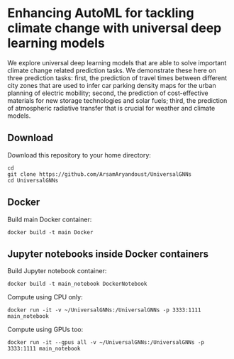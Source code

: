 # Enhancing AutoML for tackling climate change with universal deep learning models

We explore universal deep learning models that are able to solve important climate
change related prediction tasks. We demonstrate these here on three prediction tasks:
first, the prediction of travel times between different city zones that are used 
to infer car parking density maps for the urban planning of electric mobility; 
second, the prediction of cost-effective materials for new storage technologies 
and solar fuels; third, the prediction of atmospheric radiative transfer that is 
crucial for weather and climate models.


## Download
Download this repository to your home directory:

```
cd 
git clone https://github.com/ArsamAryandoust/UniversalGNNs
cd UniversalGNNs
```

## Docker

Build main Docker container:

```
docker build -t main Docker
```


## Jupyter notebooks inside Docker containers

Build Jupyter notebook container:

```
docker build -t main_notebook DockerNotebook
```

Compute using CPU only:

```
docker run -it -v ~/UniversalGNNs:/UniversalGNNs -p 3333:1111 main_notebook
```

Compute using GPUs too:

```
docker run -it --gpus all -v ~/UniversalGNNs:/UniversalGNNs -p 3333:1111 main_notebook
```


